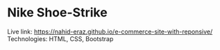 # Nike Shoe-Strike
Live link: https://nahid-eraz.github.io/e-commerce-site-with-reponsive/
<br/>
Technologies: HTML, CSS, Bootstrap
